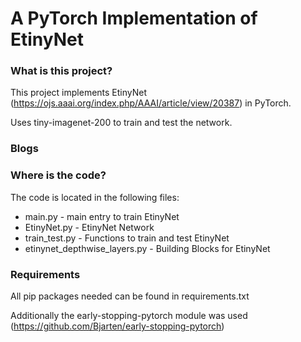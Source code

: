 

# A PyTorch Implementation of EtinyNet

### What is this project?

This project implements EtinyNet (https://ojs.aaai.org/index.php/AAAI/article/view/20387) in PyTorch. 

Uses tiny-imagenet-200 to train and test the network.


### Blogs


### Where is the code?

The code is located in the following files:

* main.py - main entry to train EtinyNet
* EtinyNet.py - EtinyNet Network
* train_test.py - Functions to train and test EtinyNet
* etinynet_depthwise_layers.py - Building Blocks for EtinyNet

### Requirements

All pip packages needed can be found in requirements.txt

Additionally the early-stopping-pytorch module was used (https://github.com/Bjarten/early-stopping-pytorch)